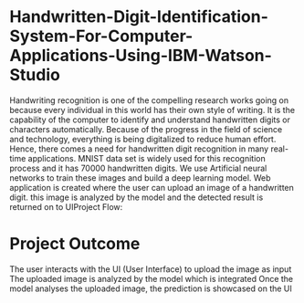 # Handwritten-Digit-Identification-System-For-Computer-Applications-Using-IBM-Watson-Studio
Handwriting recognition is one of the compelling research works going on because every individual in this world has their own style of writing. 
It is the capability of the computer to identify and understand handwritten digits or characters automatically. Because of the progress in the field of science and technology, everything is being digitalized to reduce human effort. Hence, there comes a need for handwritten digit recognition in many real-time applications. 
MNIST data set is widely used for this recognition process and it has 70000 handwritten digits. We use Artificial neural networks to train these images and build a deep learning model. 
Web application is created where the user can upload an image of a handwritten digit. this image is analyzed by the model and the detected result is returned on to UIProject Flow:
# Project Outcome
The user interacts with the UI (User Interface) to upload the image as input
The uploaded image is analyzed by the model which is integrated
Once the model analyses the uploaded image, the prediction is showcased on the UI
